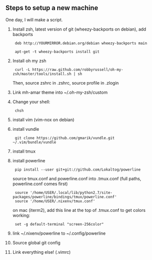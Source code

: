 Steps to setup a new machine
----------------------------

One day, I will make a script.

1. Install zsh, latest version of git (wheezy-backports on debian), add backports

        deb http://YOURMIRROR.debian.org/debian wheezy-backports main

        apt-get -t wheezy-backports install git

2. Install oh my zsh

        curl -L https://raw.github.com/robbyrussell/oh-my-zsh/master/tools/install.sh | sh

    Then, source zshrc in .zshrc, source profile in .zlogin

3. Link mh-amar theme into ~/.oh-my-zsh/custom

4. Change your shell:

        chsh

5. install vim (vim-nox on debian)

6. install vundle

        git clone https://github.com/gmarik/vundle.git ~/.vim/bundle/vundle

7. install tmux

8. install powerline

        pip install --user git+git://github.com/Lokaltog/powerline

    source tmux.conf and powerline.conf into .tmux.conf (full paths, powerline.conf comes first)

        source '/home/USER/.local/lib/python2.7/site-packages/powerline/bindings/tmux/powerline.conf'
        source '/home/USER/.nixenv/tmux.conf'

    on mac (iterm2), add this line at the top of .tmux.conf to get colors working:

        set -g default-terminal "screen-256color"

9. link ~/.nixenv/powerline to ~/.config/powerline

10. Source global git config

11. Link everything else! (.vimrc)
